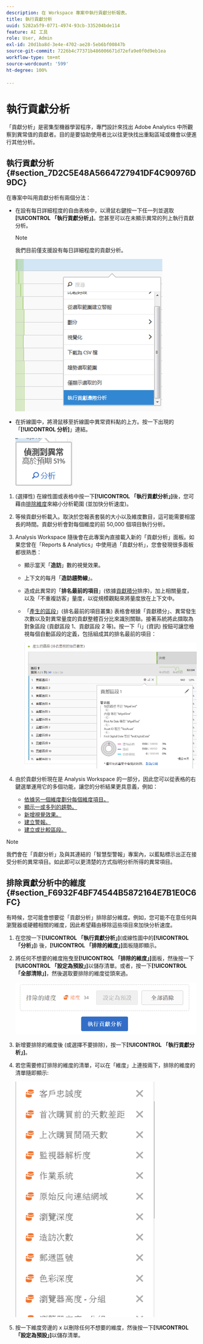 ```yaml
---
description: 在 Workspace 專案中執行貢獻分析報表。
title: 執行貢獻分析
uuid: 5282a5f9-0771-4974-93cb-335204bde114
feature: AI 工具
role: User, Admin
exl-id: 20d1ba8d-3e4e-4702-ae28-5eb6bf00847b
source-git-commit: 7226b4c77371b486006671d72efa9e0f0d9eb1ea
workflow-type: tm+mt
source-wordcount: '599'
ht-degree: 100%

---
```


# 執行貢獻分析

「貢獻分析」是密集型機器學習程序，專門設計來找出 Adobe Analytics 中所觀察到異常值的貢獻者。目的是要協助使用者比以往更快找出重點區域或機會以便進行其他分析。

## 執行貢獻分析 {#section_7D2C5E48A5664727941DF4C90976D9DC}

在專案中叫用貢獻分析有兩個分法：

* 在設有每日詳細程度的自由表格中，以滑鼠右鍵按一下任一列並選取&#x200B;**[!UICONTROL 「執行貢獻分析」]**。您甚至可以在未顯示異常的列上執行貢獻分析。

   >[!NOTE]
   >
   >我們目前僅支援設有每日詳細程度的貢獻分析。

   ![](assets/run_ca.png)

* 在折線圖中，將滑鼠移至折線圖中異常資料點的上方。按一下出現的「**[!UICONTROL 分析]**」連結。

   ![](assets/contribution-analysis.png)

1. (選擇性) 在線性圖或表格中按一下&#x200B;**[!UICONTROL 「執行貢獻分析」]**&#x200B;後，您可藉由[排除維度](#section_F6932F4BF74544B5872164E7B1E0C6FC)來縮小分析範圍 (並加快分析速度)。

1. 等候貢獻分析載入。取決於您報表套裝的大小以及維度數目，這可能需要相當長的時間。貢獻分析會對每個維度的前 50,000 個項目執行分析。
1. Analysis Workspace 隨後會在此專案內直接載入新的「貢獻分析」面板。如果您曾在「Reports &amp; Analytics」中使用過「貢獻分析」，您會發現很多面板都很熟悉：

   * 顯示當天「**造訪**」數的視覺效果。
   * 上下文的每月「**造訪趨勢線**」。
   * 造成此異常的「**排名最前的項目**」(依據[貢獻積分](https://experienceleague.adobe.com/docs/analytics/analyze/analysis-workspace/virtual-analyst/contribution-analysis/ca-tokens.html?lang=zh-Hant)排序)，加上相關量度，以及「不重複訪客」量度，以從規模觀點來將量度放在上下文中。

   * 「[產生的區段](https://experienceleague.adobe.com/docs/analytics/components/segmentation/segmentation-workflow/seg-build.html?lang=zh-Hant)」(排名最前的項目叢集) 表格會根據「貢獻積分」、異常發生次數以及對異常量度的貢獻整體百分比來識別關聯。接著系統將此擷取為對象區段 (貢獻區段 1、貢獻區段 2 等)。按一下「i」(資訊) 按鈕可讓您檢視每個自動區段的定義，包括組成其的排名最前的項目：

      ![](assets/auto_segment.png)

1. 由於貢獻分析現在是 Analysis Workspace 的一部分，因此您可以從表格的右鍵選單運用它的多個功能，讓您的分析結果更具意義，例如：

   * [依據另一個維度劃分每個維度項目。](/help/analyze/analysis-workspace/components/dimensions/t-breakdown-fa.md)
   * [顯示一或多列的趨勢。](/help/analyze/analysis-workspace/home.md#section_34930C967C104C2B9092BA8DCF2BF81A)
   * [新增視覺效果。](/help/analyze/analysis-workspace/visualizations/freeform-analysis-visualizations.md)
   * [建立警報。](/help/components/c-alerts/intellligent-alerts.md)
   * [建立或比較區段。](/help/analyze/analysis-workspace/c-panels/c-segment-comparison/segment-comparison.md)

>[!NOTE]
>
>我們會在「貢獻分析」及與其連結的「智慧型警報」專案內，以藍點標示出正在接受分析的異常項目。如此即可以更清楚的方式指明分析所得的異常項目。

## 排除貢獻分析中的維度 {#section_F6932F4BF74544B5872164E7B1E0C6FC}

有時候，您可能會想要從「貢獻分析」排除部分維度。例如，您可能不在意任何與瀏覽器或硬體相關的維度，因此希望藉由移除這些項目來加快分析速度。

1. 在您按一下&#x200B;**[!UICONTROL 「執行貢獻分析」]**(或線性圖中的&#x200B;**[!UICONTROL 「分析」]**) 後，**[!UICONTROL 「排除的維度」]**&#x200B;面板隨即顯示。

1. 將任何不想要的維度拖曳至&#x200B;**[!UICONTROL 「排除的維度」]**&#x200B;面板，然後按一下&#x200B;**[!UICONTROL 「設定為預設」]**&#x200B;以儲存清單。或者，按一下&#x200B;**[!UICONTROL 「全部清除」]**，然後選取要排除的維度從頭來過。

   ![](assets/exclude_dimensions.png)

1. 新增要排除的維度後 (或選擇不要排除)，按一下&#x200B;**[!UICONTROL 「執行貢獻分析」]**。
1. 若您需要修訂排除的維度的清單，可以在「維度」上連按兩下，排除的維度的清單隨即顯示:

   ![](assets/excluded-dimensions.png)

1. 按一下維度旁邊的 x 以刪除任何不想要的維度，然後按一下&#x200B;**[!UICONTROL 「設定為預設」]**&#x200B;以儲存清單。
